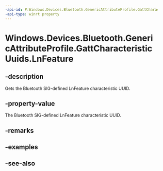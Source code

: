 ----api-id: P:Windows.Devices.Bluetooth.GenericAttributeProfile.GattCharacteristicUuids.LnFeature
-api-type: winrt property
---<!-- Property syntaxpublic System.Guid LnFeature { get; }--># Windows.Devices.Bluetooth.GenericAttributeProfile.GattCharacteristicUuids.LnFeature## -descriptionGets the Bluetooth SIG-defined LnFeature characteristic UUID.## -property-valueThe Bluetooth SIG-defined LnFeature characteristic UUID.## -remarks## -examples## -see-also